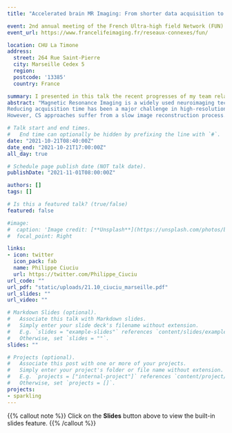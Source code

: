 ```yaml
---
title: "Accelerated brain MR Imaging: From shorter data acquisition to faster image reconstruction"

event: 2nd annual meeting of the French Ultra-high field Network (FUN)
event_url: https://www.francelifeimaging.fr/reseaux-connexes/fun/

location: CHU La Timone
address:
  street: 264 Rue Saint-Pierre
  city: Marseille Cedex 5
  region: 
  postcode: '13385'
  country: France

summary: I presented in this talk the recent progresses of my team related to SPARKLING for shorter scan times in MRI and XPDNet for improved image reconstruction using our deep neural nets.
abstract: "Magnetic Resonance Imaging is a widely used neuroimaging technique as it can probe brain tissues, their structure and provide insights on the functional organization as well as the layout of brain vessels. However, MRI relies on an inherently slow imaging process. 
Reducing acquisition time has been a major challenge in high-resolution MRI and has been successfully addressed by Compressed Sensing (CS) theory. Nevertheless, most of the Fourier encoding schemes under-sample existing k-space trajectories which does not adequately encode all the information necessary. Recently, my team has addressed this issue by proposing the Spreading Projection Algorithm for Rapid K-space sampLING (SPARKLING) for 2D/3D non-Cartesian T2* and susceptibility weighted imaging at 3 and 7Tesla (T). In the first half of my presentation, I will present these advancements, interesting clinical applications and how we have adapted this approach to address high-resolution functional MRI at 7T.
However, CS approaches suffer from a slow image reconstruction process. To counteract this delay and improve image quality, deep learning has been used since 2016. In the second half of this talk, I will expose our own deep-learning architecture, called XPDNet (Primal Dual Network where X plays the role of a magic card), that has been ranked second in the 2020 brain fastMRI challenge (1.5 and 3T data).  I will illustrate XPDNet’s transfer learning capacity on 7T NeuroSpin T2 images. Lastly, I will share how we have further improved this approach to handle 3D non-Cartesian imaging settings associated with the SPARKLING encoding scheme."

# Talk start and end times.
#   End time can optionally be hidden by prefixing the line with `#`.
date: "2021-10-21T08:40:00Z"
date_end: "2021-10-21T17:00:00Z"
all_day: true

# Schedule page publish date (NOT talk date).
publishDate: "2021-11-01T08:00:00Z"

authors: []
tags: []

# Is this a featured talk? (true/false)
featured: false

#image:
#  caption: 'Image credit: [**Unsplash**](https://unsplash.com/photos/bzdhc5b3Bxs)'
#  focal_point: Right

links:
- icon: twitter
  icon_pack: fab
  name: Philippe Ciuciu
  url: https://twitter.com/Philippe_Ciuciu
url_code: ""
url_pdf: "static/uploads/21.10_ciuciu_marseille.pdf"
url_slides: ""
url_video: ""

# Markdown Slides (optional).
#   Associate this talk with Markdown slides.
#   Simply enter your slide deck's filename without extension.
#   E.g. `slides = "example-slides"` references `content/slides/example-slides.md`.
#   Otherwise, set `slides = ""`.
slides: ""

# Projects (optional).
#   Associate this post with one or more of your projects.
#   Simply enter your project's folder or file name without extension.
#   E.g. `projects = ["internal-project"]` references `content/project/deep-learning/index.md`.
#   Otherwise, set `projects = []`.
projects:
- sparkling
---
```


{{% callout note %}}
Click on the **Slides** button above to view the built-in slides feature.
{{% /callout %}}
